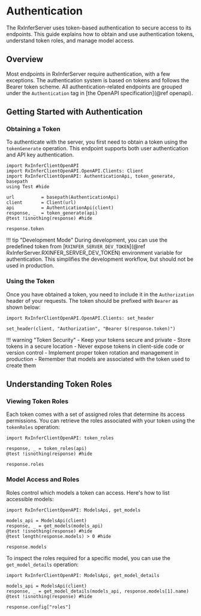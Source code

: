 # Authentication

The RxInferServer uses token-based authentication to secure access to its endpoints. This guide explains how to obtain and use authentication tokens, understand token roles, and manage model access.

## Overview

Most endpoints in RxInferServer require authentication, with a few exceptions. The authentication system is based on tokens and follows the Bearer token scheme. All authentication-related endpoints are grouped under the `Authentication` tag in [the OpenAPI specification](@ref openapi).

## Getting Started with Authentication

### Obtaining a Token

To authenticate with the server, you first need to obtain a token using the `tokenGenerate` operation. This endpoint supports both user authentication and API key authentication.

```@example auth-generate-token
import RxInferClientOpenAPI
import RxInferClientOpenAPI.OpenAPI.Clients: Client
import RxInferClientOpenAPI: AuthenticationApi, token_generate, basepath
using Test #hide

url          = basepath(AuthenticationApi)
client       = Client(url)
api          = AuthenticationApi(client)
response, _  = token_generate(api)
@test !isnothing(response) #hide

response.token
```

!!! tip "Development Mode"
    During development, you can use the predefined token from [`RXINFER_SERVER_DEV_TOKEN`](@ref RxInferServer.RXINFER_SERVER_DEV_TOKEN) environment variable for authentication. This simplifies the development workflow, but should not be used in production.

### Using the Token

Once you have obtained a token, you need to include it in the `Authorization` header of your requests. The token should be prefixed with `Bearer` as shown below:

```@example auth-generate-token
import RxInferClientOpenAPI.OpenAPI.Clients: set_header

set_header(client, "Authorization", "Bearer $(response.token)")
```

!!! warning "Token Security"
    - Keep your tokens secure and private
    - Store tokens in a secure location
    - Never expose tokens in client-side code or version control
    - Implement proper token rotation and management in production
    - Remember that models are associated with the token used to create them

## Understanding Token Roles

### Viewing Token Roles

Each token comes with a set of assigned roles that determine its access permissions. You can retrieve the roles associated with your token using the `tokenRoles` operation:

```@example auth-generate-token
import RxInferClientOpenAPI: token_roles

response, _ = token_roles(api)
@test !isnothing(response) #hide

response.roles
```

### Model Access and Roles

Roles control which models a token can access. Here's how to list accessible models:

```@example auth-generate-token
import RxInferClientOpenAPI: ModelsApi, get_models

models_api = ModelsApi(client)
response, _ = get_models(models_api)
@test !isnothing(response) #hide
@test length(response.models) > 0 #hide

response.models
```

To inspect the roles required for a specific model, you can use the `get_model_details` operation:

```@example auth-generate-token
import RxInferClientOpenAPI: ModelsApi, get_model_details

models_api = ModelsApi(client)
response, _ = get_model_details(models_api, response.models[1].name)
@test !isnothing(response) #hide

response.config["roles"]
```



